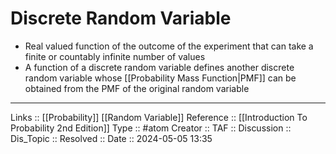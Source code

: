 # Discrete Random Variable

- Real valued function of the outcome of the experiment that can take a finite or countably infinite number of values
- A function of a discrete random variable defines another discrete random variable whose [[Probability Mass Function|PMF]] can be obtained from the PMF of the original random variable
---
Links ::  [[Probability]] [[Random Variable]]
Reference :: [[Introduction To Probability 2nd Edition]]
Type :: #atom
Creator ::
TAF ::
Discussion ::
Dis_Topic :: 
Resolved ::
Date :: 2024-05-05 13:35
